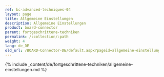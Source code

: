 ```yaml
---
ref: bc-advanced-techniques-04
layout: page
title: Allgemeine Einstellungen
description: Allgemeine Einstellungen
product: board-connector
parent: fortgeschrittene-techniken
permalink: /:collection/:path
weight: 4
lang: de_DE
old_url: /BOARD-Connector-DE/default.aspx?pageid=allgemeine-einstellungen
---
```

{% include _content/de/fortgeschrittene-techniken/allgemeine-einstellungen.md %}
